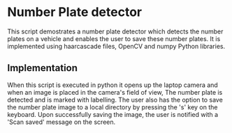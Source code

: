 # Number Plate detector
This script demostrates a number plate detector which detects the number plates on a vehicle and enables the user to save these number
plates. It is implemented using haarcascade files, OpenCV and numpy Python libraries.

## Implementation
When this script is executed in python it opens up the laptop camera and when an image is placed in the camera's field of view, The
number plate is detected and is marked with labelling. The user also has the option to save the number plate image to a local directory by pressing the 's' key on the keyboard. Upon successfully
saving the image, the user is notified with a 'Scan saved' message on the screen.

